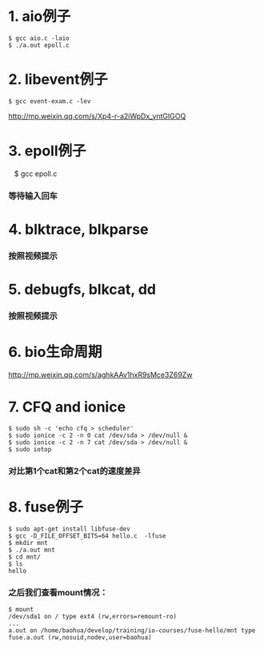 # 1. aio例子
    $ gcc aio.c -laio
    $ ./a.out epoll.c

# 2. libevent例子
    $ gcc event-exam.c -lev
http://mp.weixin.qq.com/s/Xp4-r-a2iWpDx_yntGIGOQ

# 3. epoll例子
    $ gcc epoll.c
### 等待输入回车

# 4. blktrace, blkparse
### 按照视频提示

# 5. debugfs, blkcat, dd
### 按照视频提示

# 6. bio生命周期
http://mp.weixin.qq.com/s/aghkAAv1hxR9sMce3Z69Zw

# 7. CFQ and ionice
    $ sudo sh -c 'echo cfq > scheduler'
    $ sudo ionice -c 2 -n 0 cat /dev/sda > /dev/null &
    $ sudo ionice -c 2 -n 7 cat /dev/sda > /dev/null &
    $ sudo iotop
### 对比第1个cat和第2个cat的速度差异

# 8. fuse例子
    $ sudo apt-get install libfuse-dev
    $ gcc -D_FILE_OFFSET_BITS=64 hello.c  -lfuse
    $ mkdir mnt
    $ ./a.out mnt
    $ cd mnt/
    $ ls
    hello
### 之后我们查看mount情况：
    $ mount
    /dev/sda1 on / type ext4 (rw,errors=remount-ro)
    ...
    a.out on /home/baohua/develop/training/io-courses/fuse-hello/mnt type fuse.a.out (rw,nosuid,nodev,user=baohua)
